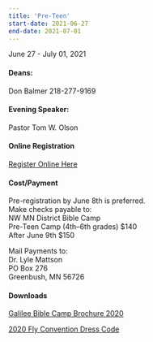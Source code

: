 ```yaml
---
title: 'Pre-Teen'
start-date: 2021-06-27
end-date: 2021-07-01
---
```


June 27 - July 01, 2021

#### Deans:

Don Balmer 218-277-9169

#### Evening Speaker:

Pastor Tom W. Olson

#### Online Registration

[Register Online Here](https://forms.gle/eAuzoFhZHGzAGLdE9)

#### Cost/Payment

Pre-registration by June 8th is preferred.  
Make checks payable to:  
NW MN District Bible Camp  
Pre-Teen Camp (4th–6th grades) $140  
After June 9th $150

Mail Payments to:  
Dr. Lyle Mattson  
PO Box 276  
Greenbush, MN 56726

#### Downloads

[Galilee Bible Camp Brochure 2020](/files/galilee-bible-camp-2021-brochure.pdf)

[2020 Fly Convention Dress Code](/files/2019-fly-convention-dress-code.pdf)
